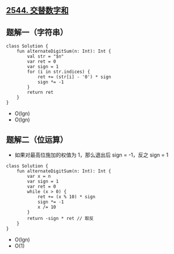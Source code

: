 ## [2544. 交替数字和](https://leetcode.cn/problems/alternating-digit-sum/description/)

## 题解一（字符串）

```
class Solution {
    fun alternateDigitSum(n: Int): Int {
        val str = "$n"
        var ret = 0
        var sign = 1
        for (i in str.indices) {
            ret += (str[i] - '0') * sign
            sign *= -1
        }
        return ret
    }
}
```

- O(lgn)
- O(lgn)

## 题解二（位运算）

- 如果对最高位施加的权值为 1，那么退出后 sign = -1，反之 sign = 1

```
class Solution {
    fun alternateDigitSum(n: Int): Int {
        var x = n
        var sign = 1
        var ret = 0
        while (x > 0) {
            ret += (x % 10) * sign
            sign *= -1
            x /= 10
        }
        return -sign * ret // 取反
    }
}
```

- O(lgn)
- O(1)
